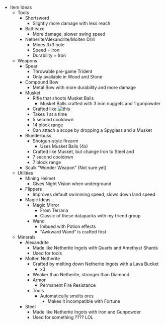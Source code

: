- Item Ideas
    - Tools
        - Shortsword
            - Slightly more damage with less reach
        - Battleaxe
            - More damage, slower swing speed
        - Netherite/Alexandrite/Molten Drill
            - Mines 3x3 hole
            - Speed = Iron
            - Durability = Iron
    - Weapons
        - Spear
            - Throwable pre-game Trident
            - Only available in Wood and Stone
        - Compound Bow
            - Metal Bow with more durability and more damage
        - Musket
            - Rifle that shoots Musket Balls
                - Musket Balls crafted with 3 iron nuggets and 1 gunpowder
            - Crafted like ![this](https://i.imgur.com/z1qJQ.png)
            - Takes 1 at a time
            - 5 second cooldown
            - 14 block range
            - Can attach a scope by dropping a Spyglass and a Musket
        - Blunderbuss
            - Shotgun-style firearm
                - Uses Musket Balls (4x)
            - Crafted like Musket, but change Iron to Steel and 
            - 7 second cooldown
            - 7 block range
        - Sculk "Wonder Weapon" (Not sure yet)
    - Utilities
        - Mining Helmet
            - Gives Night Vision when underground
        - Flippers
            - Improves default swimming speed, slows down land speed
        - Magic Ideas
            - Magic Mirror
                - From Terraria
                - Classic of these datapacks with my friend group
            - Wand
                - Imbued with Potion effects
                - "Awkward Wand" is crafted first
    - Minerals
        - Alexandrite
            - Made like Netherite Ingots with Quarts and Amethyst Shards
            - Used for tools
        - Molten Netherite
            - Crafted by melting down Netherite Ingots with a Lava Bucket
                - x3
            - Weaker than Netherite, stronger than Diamond
            - Armor
                - Permanent Fire Resistance
            - Tools
                - Automatically smelts ores
                    - Makes it incompatible with Fortune
        - Steel
            - Made like Netherite Ingots with Iron and Gunpowder
            - Used for something ???? LOL